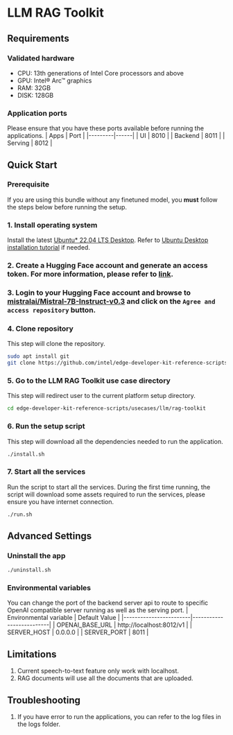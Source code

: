 # LLM RAG Toolkit

## Requirements
### Validated hardware
* CPU: 13th generations of Intel Core processors and above
* GPU: Intel® Arc™ graphics
* RAM: 32GB
* DISK: 128GB

### Application ports
Please ensure that you have these ports available before running the applications.
| Apps    | Port |
|---------|------|
| UI      | 8010 |
| Backend | 8011 |
| Serving | 8012 |

## Quick Start
### Prerequisite
If you are using this bundle without any finetuned model, you **must** follow the steps below before running the setup.

### 1. Install operating system
Install the latest [Ubuntu* 22.04 LTS Desktop](https://releases.ubuntu.com/jammy/). Refer to [Ubuntu Desktop installation tutorial](https://ubuntu.com/tutorials/install-ubuntu-desktop#1-overview) if needed.

### 2. Create a Hugging Face account and generate an access token. For more information, please refer to [link](https://huggingface.co/docs/hub/en/security-tokens).

### 3. Login to your Hugging Face account and browse to [mistralai/Mistral-7B-Instruct-v0.3](https://huggingface.co/mistralai/Mistral-7B-Instruct-v0.3) and click on the `Agree and access repository` button.

### 4. Clone repository
This step will clone the repository.
```bash
sudo apt install git
git clone https://github.com/intel/edge-developer-kit-reference-scripts
```

### 5. Go to the LLM RAG Toolkit use case directory
This step will redirect user to the current platform setup directory.
```bash
cd edge-developer-kit-reference-scripts/usecases/llm/rag-toolkit
```

### 6. Run the setup script
This step will download all the dependencies needed to run the application.
```bash
./install.sh
```

### 7. Start all the services
Run the script to start all the services. During the first time running, the script will download some assets required to run the services, please ensure you have internet connection.
```bash
./run.sh
```

## Advanced Settings
### Uninstall the app
```bash
./uninstall.sh
```

### Environmental variables
You can change the port of the backend server api to route to specific OpenAI compatible server running as well as the serving port.
| Environmental variable |       Default Value      |
|------------------------|--------------------------|
| OPENAI_BASE_URL        | http://localhost:8012/v1 |
| SERVER_HOST            |          0.0.0.0         |
| SERVER_PORT            |           8011           |

## Limitations
1. Current speech-to-text feature only work with localhost.
2. RAG documents will use all the documents that are uploaded.

## Troubleshooting
1. If you have error to run the applications, you can refer to the log files in the logs folder.